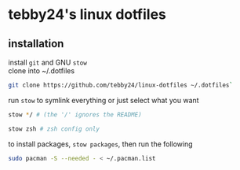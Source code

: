 # tebby24's linux dotfiles
## installation
install `git` and GNU `stow`<br>
clone into ~/.dotfiles
```bash
git clone https://github.com/tebby24/linux-dotfiles ~/.dotfiles`
```
run `stow` to symlink everything or just select what you want
```bash
stow */ # (the '/' ignores the README)
```
```bash
stow zsh # zsh config only
```
to install packages, `stow packages`, then run the following
```bash
sudo pacman -S --needed - < ~/.pacman.list
```
